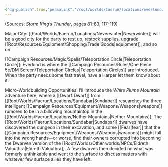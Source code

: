 ```yaml
---
{"dg-publish":true,"permalink":"/root/worlds/faerun/locations/everlund/"}
---
```



(Sources: *Storm King’s Thunder*, pages 81-83, 117-119)

Major City: [[Root/Worlds/Faerun/Locations/Neverwinter\|Neverwinter]] will be a good city for the party to rest up, restock supplies, upgrade [[Root/Resources/Equipment/Shopping/Trade Goods\|equipment]], and so on.

[[Campaign Resources/Magic/Spells/Teleportation Circle\|Teleportation Circle]]: Everlund is where the [[Campaign Resources/Rules/One Piece 5e/DM Screen/Teleportation Circles\|Teleportation Circles]] are introduced. When the party needs some fast travel, have a Harper let them know about it.

Micro-Worldbuilding Opportunities: I’ll introduce the *White Plume Mountain* adventure here, where a [[Dwarf\|Dwarf]] from [[Root/Worlds/Faerun/Locations/Sundabar\|Sundabar]] researches the three intelligent [[Campaign Resources/Equipment/Weapons/Weapons\|weapons]] rumored to be in a billowing mountaintop in the [[Root/Worlds/Faerun/Locations/Nether Mountains\|Nether Mountains]]. The [[Root/Worlds/Faerun/Locations/Sundabar\|Sundabar]] dwarves have discovered the dungeon in their excavation, and some [[Fear\|fear]] that the [[Campaign Resources/Equipment/Weapons/Weapons\|weapons]] might fall into the wrong hands—or worse, find their owners corrupted into becoming the Dwarven version of the [[Root/Worlds/Other worlds/NPCs/Eldreth Valuuthra\|Eldreth Valuuthra]]. A few dwarves then decided on what was formerly unthinkable and went to the surface to discuss matters with whatever few surface allies they have left.